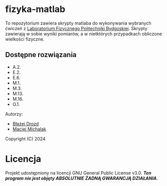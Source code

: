 # fizyka-matlab

To repozytorium zawiera skrypty matlaba do wykonywania wybranych ćwiczeń z [Laboratorium Fizycznego Politechniki Bydgoskiej](https://wtiich.pbs.edu.pl/pl/IMiF/Dla-studentów/Laboratorium-Fizyczne). 
Skrypty zawierają w sobie wyniki pomiarów, a w nietktórych przypadkach obliczone wielkości fizyczne.

## Dostępne rozwiązania
- A.2.
- E.2.
- E.6.
- M.1.
- M.3.
- M.13.
- M.16.
- O.1.

Autorzy:
- [Błażej Drozd](https://github.com/Tsugumik)
- [Maciej Michalak](https://github.com/MaciejMichalak04)

Copyright (C) 2024

# Licencja
Projekt udostępniony na licencji GNU General Public License v3.0.
***Ten program nie jest objęty ABSOLUTNIE ŻADNĄ GWARANCJĄ DZIAŁANIA***.
